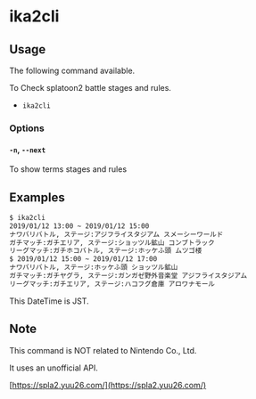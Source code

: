 # ika2cli

## Usage

The following command available.

To Check splatoon2 battle stages and rules.

- `ika2cli`

### Options

#### `-n`, `--next`

To show terms stages and rules

## Examples

```sh
$ ika2cli
2019/01/12 13:00 ~ 2019/01/12 15:00
ナワバリバトル, ステージ:アジフライスタジアム スメーシーワールド
ガチマッチ:ガチエリア, ステージ:ショッツル鉱山 コンブトラック
リーグマッチ:ガチホコバトル, ステージ:ホッケふ頭 ムツゴ楼
$ 2019/01/12 15:00 ~ 2019/01/12 17:00
ナワバリバトル, ステージ:ホッケふ頭 ショッツル鉱山
ガチマッチ:ガチヤグラ, ステージ:ガンガゼ野外音楽堂 アジフライスタジアム
リーグマッチ:ガチエリア, ステージ:ハコフグ倉庫 アロワナモール
```

This DateTime is JST.

## Note

This command is NOT related to Nintendo Co., Ltd.

It uses an unofficial API.

[https://spla2.yuu26.com/](https://spla2.yuu26.com/)
